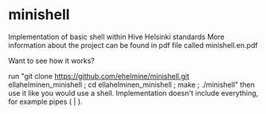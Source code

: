 # minishell
Implementation of basic shell within Hive Helsinki standards
More information about the project can be found in pdf file called minishell.en.pdf

Want to see how it works?

run "git clone https://github.com/ehelmine/minishell.git ellahelminen_minishell ; cd ellahelminen_minishell ; make ; ./minishell"
then use it like you would use a shell. Implementation doesn't include everything, for example pipes ( | ).
